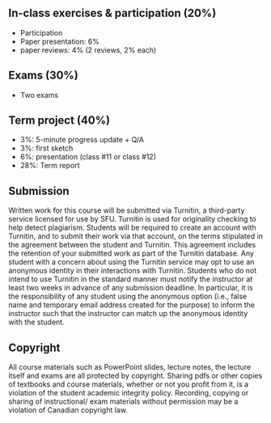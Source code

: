 
## In-class exercises & participation (20%) 

- Participation
- Paper presentation: 6%
- paper reviews: 4% (2 reviews, 2% each)

## Exams (30%)

- Two exams
 
## Term project (40%)

- 3%: 5-minute progress update + Q/A
- 3%: first sketch 
- 6%: presentation (class #11 or class #12)
- 28%: Term report


## Submission

Written work for this course will be submitted via Turnitin, a third-party service licensed for use by SFU. Turnitin is used for originality checking to help detect plagiarism. Students will be required to create an account with Turnitin, and to submit their work via that account, on the terms stipulated in the agreement between the student and Turnitin. This agreement includes the retention of your submitted work as part of the Turnitin database. Any student with a concern about using the Turnitin service may opt to use an anonymous identity in their interactions with Turnitin. Students who do not intend to use Turnitin in the standard manner must notify the instructor at least two weeks in advance of any submission deadline. In particular, it is the responsibility of any student using the anonymous option (i.e., false name and temporary email address created for the purpose) to inform the instructor such that the instructor can match up the anonymous identity with the student.


## Copyright

All course materials such as PowerPoint slides, lecture notes, the lecture itself and exams are all protected by copyright. Sharing pdfs or other copies of textbooks and course materials, whether or not you profit from it, is a violation of the student academic integrity policy. Recording, copying or sharing of instructional/ exam materials without permission may be a violation of Canadian copyright law.
